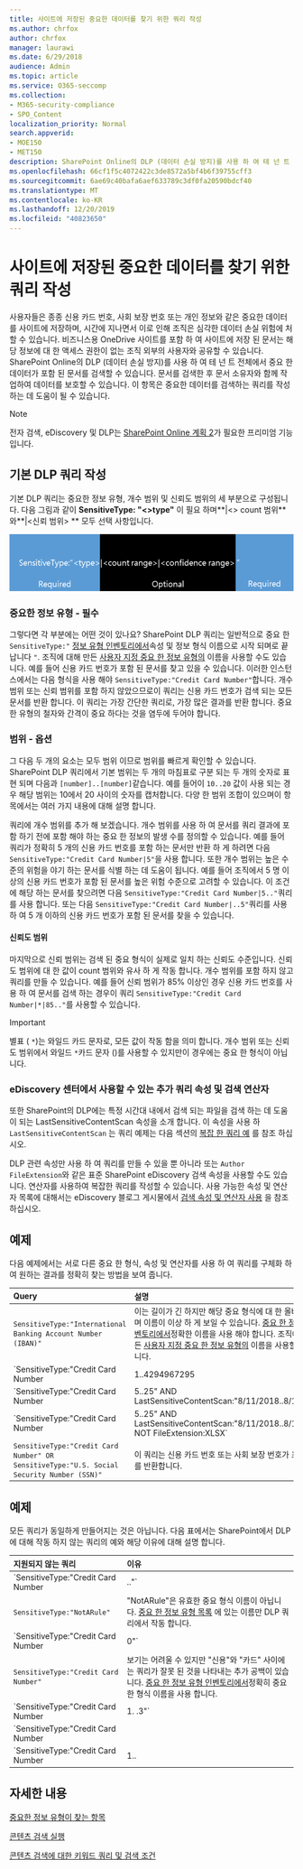 ```yaml
---
title: 사이트에 저장된 중요한 데이터를 찾기 위한 쿼리 작성
ms.author: chrfox
author: chrfox
manager: laurawi
ms.date: 6/29/2018
audience: Admin
ms.topic: article
ms.service: O365-seccomp
ms.collection:
- M365-security-compliance
- SPO_Content
localization_priority: Normal
search.appverid:
- MOE150
- MET150
description: SharePoint Online의 DLP (데이터 손실 방지)를 사용 하 여 테 넌 트 전체에서 중요 한 데이터가 포함 된 문서를 검색할 수 있습니다. 문서를 검색한 후 문서 소유자와 함께 작업하여 데이터를 보호할 수 있습니다. 이 항목은 중요한 데이터를 검색하는 쿼리를 작성하는 데 도움이 될 수 있습니다.
ms.openlocfilehash: 66cf1f5c4072422c3de8572a5bf4b6f39755cff3
ms.sourcegitcommit: 6ae69c40bafa6aef633789c3df0fa20590bdcf40
ms.translationtype: MT
ms.contentlocale: ko-KR
ms.lasthandoff: 12/20/2019
ms.locfileid: "40823650"
---
```

# <a name="form-a-query-to-find-sensitive-data-stored-on-sites"></a>사이트에 저장된 중요한 데이터를 찾기 위한 쿼리 작성

사용자들은 종종 신용 카드 번호, 사회 보장 번호 또는 개인 정보와 같은 중요한 데이터를 사이트에 저장하며, 시간에 지나면서 이로 인해 조직은 심각한 데이터 손실 위험에 처할 수 있습니다. 비즈니스용 OneDrive 사이트를 포함 하 여 사이트에 저장 된 문서는 해당 정보에 대 한 액세스 권한이 없는 조직 외부의 사용자와 공유할 수 있습니다. SharePoint Online의 DLP (데이터 손실 방지)를 사용 하 여 테 넌 트 전체에서 중요 한 데이터가 포함 된 문서를 검색할 수 있습니다. 문서를 검색한 후 문서 소유자와 함께 작업하여 데이터를 보호할 수 있습니다. 이 항목은 중요한 데이터를 검색하는 쿼리를 작성하는 데 도움이 될 수 있습니다.
  
> [!NOTE]
> 전자 검색, eDiscovery 및 DLP는 [SharePoint Online 계획 2](https://go.microsoft.com/fwlink/?LinkId=510080)가 필요한 프리미엄 기능입니다. 
  
## <a name="forming-a-basic-dlp-query"></a>기본 DLP 쿼리 작성

기본 DLP 쿼리는 중요한 정보 유형, 개수 범위 및 신뢰도 범위의 세 부분으로 구성됩니다. 다음 그림과 같이 **SensitiveType: "\<\>type"** 이 필요 하며**|\<\> count 범위** 와**|\<신뢰 범위\> ** 모두 선택 사항입니다. 
  
![필수 및 옵션으로 구분되는 예제 쿼리](media/DLP-query-example-text.png)
  
### <a name="sensitive-type---required"></a>중요한 정보 유형 - 필수

그렇다면 각 부분에는 어떤 것이 있나요? SharePoint DLP 쿼리는 일반적으로 중요 한 `SensitiveType:"` [정보 유형 인벤토리에서](https://go.microsoft.com/fwlink/?LinkID=509999)속성 및 정보 형식 이름으로 시작 되며로 끝납니다 `"`. 조직에 대해 만든 [사용자 지정 중요 한 정보 유형의](create-a-custom-sensitive-information-type.md) 이름을 사용할 수도 있습니다. 예를 들어 신용 카드 번호가 포함 된 문서를 찾고 있을 수 있습니다. 이러한 인스턴스에서는 다음 형식을 사용 해야 `SensitiveType:"Credit Card Number"`합니다. 개수 범위 또는 신뢰 범위를 포함 하지 않았으므로이 쿼리는 신용 카드 번호가 검색 되는 모든 문서를 반환 합니다. 이 쿼리는 가장 간단한 쿼리로, 가장 많은 결과를 반환 합니다. 중요 한 유형의 철자와 간격이 중요 하다는 것을 염두에 두어야 합니다. 
  
### <a name="ranges---optional"></a>범위 - 옵션

그 다음 두 개의 요소는 모두 범위 이므로 범위를 빠르게 확인할 수 있습니다. SharePoint DLP 쿼리에서 기본 범위는 두 개의 마침표로 구분 되는 두 개의 숫자로 표현 되며 다음과 `[number]..[number]`같습니다. 예를 들어이 `10..20` 값이 사용 되는 경우 해당 범위는 10에서 20 사이의 숫자를 캡처합니다. 다양 한 범위 조합이 있으며이 항목에서는 여러 가지 내용에 대해 설명 합니다. 
  
쿼리에 개수 범위를 추가 해 보겠습니다. 개수 범위를 사용 하 여 문서를 쿼리 결과에 포함 하기 전에 포함 해야 하는 중요 한 정보의 발생 수를 정의할 수 있습니다. 예를 들어 쿼리가 정확히 5 개의 신용 카드 번호를 포함 하는 문서만 반환 하 게 하려면 다음 `SensitiveType:"Credit Card Number|5"`을 사용 합니다. 또한 개수 범위는 높은 수준의 위험을 야기 하는 문서를 식별 하는 데 도움이 됩니다. 예를 들어 조직에서 5 명 이상의 신용 카드 번호가 포함 된 문서를 높은 위험 수준으로 고려할 수 있습니다. 이 조건에 해당 하는 문서를 찾으려면 다음 `SensitiveType:"Credit Card Number|5.."`쿼리를 사용 합니다. 또는 다음 `SensitiveType:"Credit Card Number|..5"`쿼리를 사용 하 여 5 개 이하의 신용 카드 번호가 포함 된 문서를 찾을 수 있습니다. 
  
#### <a name="confidence-range"></a>신뢰도 범위

마지막으로 신뢰 범위는 검색 된 중요 형식이 실제로 일치 하는 신뢰도 수준입니다. 신뢰도 범위에 대 한 값이 count 범위와 유사 하 게 작동 합니다. 개수 범위를 포함 하지 않고 쿼리를 만들 수 있습니다. 예를 들어 신뢰 범위가 85% 이상인 경우 신용 카드 번호를 사용 하 여 문서를 검색 하는 경우이 쿼리 `SensitiveType:"Credit Card Number|*|85.."`를 사용할 수 있습니다. 
  
> [!IMPORTANT]
> 별표 ( `*`)는 와일드 카드 문자로, 모든 값이 작동 함을 의미 합니다. 개수 범위 또는 신뢰도 범위에서 와일드 `*`카드 문자 ()를 사용할 수 있지만이 경우에는 중요 한 형식이 아닙니다. 
  
### <a name="additional-query-properties-and-search-operators-available-in-the-ediscovery-center"></a>eDiscovery 센터에서 사용할 수 있는 추가 쿼리 속성 및 검색 연산자

또한 SharePoint의 DLP에는 특정 시간대 내에서 검색 되는 파일을 검색 하는 데 도움이 되는 LastSensitiveContentScan 속성을 소개 합니다. 이 속성을 사용 하 `LastSensitiveContentScan` 는 쿼리 예제는 다음 섹션의 [복잡 한 쿼리 예](#examples-of-complex-queries) 를 참조 하십시오. 
  
DLP 관련 속성만 사용 하 여 쿼리를 만들 수 있을 뿐 아니라 또는 `Author` `FileExtension`와 같은 표준 SharePoint eDiscovery 검색 속성을 사용할 수도 있습니다. 연산자를 사용하여 복잡한 쿼리를 작성할 수 있습니다. 사용 가능한 속성 및 연산자 목록에 대해서는 eDiscovery 블로그 게시물에서 [검색 속성 및 연산자 사용](https://go.microsoft.com/fwlink/?LinkId=510093) 을 참조 하십시오. 
  
## <a name="examples-of-complex-queries"></a>예제

다음 예제에서는 서로 다른 중요 한 형식, 속성 및 연산자를 사용 하 여 쿼리를 구체화 하 여 원하는 결과를 정확히 찾는 방법을 보여 줍니다.
  
|**Query**|**설명**|
|:-----|:-----|
| `SensitiveType:"International Banking Account Number (IBAN)"` <br/> |이는 길이가 긴 하지만 해당 중요 형식에 대 한 올바른 이름이 며 이름이 이상 하 게 보일 수 있습니다. [중요 한 정보 유형 인벤토리에서](https://go.microsoft.com/fwlink/?LinkID=509999)정확한 이름을 사용 해야 합니다. 조직에 대해 만든 [사용자 지정 중요 한 정보 유형의](create-a-custom-sensitive-information-type.md) 이름을 사용할 수도 있습니다.  <br/> |
| `SensitiveType:"Credit Card Number|1..4294967295|1..100"` <br/> |중요 한 유형 "신용 카드 번호"에 대 한 일치 하는 항목이 하나 이상 포함 된 문서를 반환 합니다. 각 범위의 값은 해당 최소값 및 최대값입니다. 이 쿼리를 좀 더 간단 하 게 `SensitiveType:"Credit Card Number"`작성할 수는 있지만,이를 위한 흥미로운 방법은 무엇 인가요?  <br/> |
| `SensitiveType:"Credit Card Number| 5..25" AND LastSensitiveContentScan:"8/11/2018..8/13/2018"` <br/> |이 값은 5-25 년 8 월 11 일에서 검색 된 2018 2018 신용 카드 번호를 포함 하는 문서를 반환 합니다.  <br/> |
| `SensitiveType:"Credit Card Number| 5..25" AND LastSensitiveContentScan:"8/11/2018..8/13/2018" NOT FileExtension:XLSX` <br/> |이 값은 5-25 년 8 월 11 일에서 검색 된 2018 2018 신용 카드 번호를 포함 하는 문서를 반환 합니다. .XLSX 확장명을 가진 파일은 쿼리 결과에 포함 되지 않습니다.  `FileExtension`는 쿼리에 포함할 수 있는 여러 속성 중 하나입니다. 자세한 내용은 [eDiscovery에 검색 속성 및 연산자 사용](https://go.microsoft.com/fwlink/?LinkId=510093)을 참조 하십시오.  <br/> |
| `SensitiveType:"Credit Card Number" OR SensitiveType:"U.S. Social Security Number (SSN)"` <br/> |이 쿼리는 신용 카드 번호 또는 사회 보장 번호가 포함된 문서를 반환합니다.  <br/> |
   
## <a name="examples-of-queries-to-avoid"></a>예제

모든 쿼리가 동일하게 만들어지는 것은 아닙니다. 다음 표에서는 SharePoint에서 DLP에 대해 작동 하지 않는 쿼리의 예와 해당 이유에 대해 설명 합니다.
  
|**지원되지 않는 쿼리**|**이유**|
|:-----|:-----|
| `SensitiveType:"Credit Card Number|.."` <br/> |하나 이상의 숫자를 추가해야 합니다.  <br/> |
| `SensitiveType:"NotARule"` <br/> |"NotARule"은 유효한 중요 형식 이름이 아닙니다. [중요 한 정보 유형 목록](https://go.microsoft.com/fwlink/?LinkID=509999) 에 있는 이름만 DLP 쿼리에서 작동 합니다.  <br/> |
| `SensitiveType:"Credit Card Number|0"` <br/> |0은 범위의 최소값 또는 최대값으로 올바르지 않습니다.  <br/> |
| `SensitiveType:"Credit Card Number"` <br/> |보기는 어려울 수 있지만 "신용"와 "카드" 사이에는 쿼리가 잘못 된 것을 나타내는 추가 공백이 있습니다. [중요 한 정보 유형 인벤토리에서](https://go.microsoft.com/fwlink/?LinkID=509999)정확히 중요 한 형식 이름을 사용 합니다.  <br/> |
| `SensitiveType:"Credit Card Number|1. .3"` <br/> |두 기간 부분은 공백으로 구분 하지 않아야 합니다.  <br/> |
| `SensitiveType:"Credit Card Number| |1..|80.."` <br/> |파이프 구분 기호가 너무 많습니다 (|). 대신 다음 형식을 따르세요.`SensitiveType: "Credit Card Number|1..|80.."` <br/> |
| `SensitiveType:"Credit Card Number|1..|80..101"` <br/> |신뢰도 값은 백분율을 나타내므로 100을 초과할 수 없습니다. 따라서 1에서 100 사이의 숫자를 선택하세요.  <br/> |
   
## <a name="for-more-information"></a>자세한 내용

[중요한 정보 유형이 찾는 항목](what-the-sensitive-information-types-look-for.md)
  
[콘텐츠 검색 실행](content-search.md)
  
[콘텐츠 검색에 대한 키워드 쿼리 및 검색 조건](keyword-queries-and-search-conditions.md)
  


